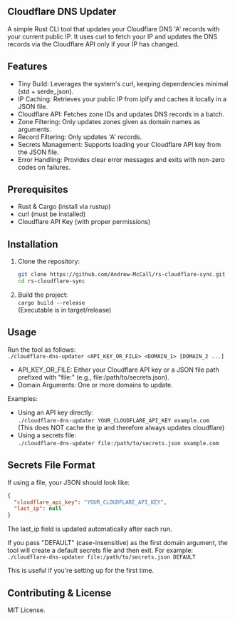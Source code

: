 Cloudflare DNS Updater
----------------------
A simple Rust CLI tool that updates your Cloudflare DNS 'A' records with your current public IP. It uses curl to fetch your IP and updates the DNS records via the Cloudflare API only if your IP has changed.

Features
--------
- Tiny Build: Leverages the system's curl, keeping dependencies minimal (std + serde_json).
- IP Caching: Retrieves your public IP from ipify and caches it locally in a JSON file.
- Cloudflare API: Fetches zone IDs and updates DNS records in a batch.
- Zone Filtering: Only updates zones given as domain names as arguments.
- Record Filtering: Only updates 'A' records.
- Secrets Management: Supports loading your Cloudflare API key from the JSON file.
- Error Handling: Provides clear error messages and exits with non-zero codes on failures.

Prerequisites
-------------
- Rust & Cargo (install via rustup)
- curl (must be installed)
- Cloudflare API Key (with proper permissions)

Installation
------------
1. Clone the repository:  
   ```bash
   git clone https://github.com/Andrew-McCall/rs-cloudflare-sync.git
   cd rs-cloudflare-sync
   ```  
3. Build the project:  
   `cargo build --release`  
   (Executable is in target/release)

Usage
-----
Run the tool as follows:  
   `./cloudflare-dns-updater <API_KEY_OR_FILE> <DOMAIN_1> [DOMAIN_2 ...]`  

- API_KEY_OR_FILE: Either your Cloudflare API key or a JSON file path prefixed with "file:" (e.g., file:/path/to/secrets.json).
- Domain Arguments: One or more domains to update.

Examples:
- Using an API key directly:  
   `./cloudflare-dns-updater YOUR_CLOUDFLARE_API_KEY example.com`  
  (This does NOT cache the ip and therefore always updates cloudflare)
- Using a secrets file:  
   `./cloudflare-dns-updater file:/path/to/secrets.json example.com`   

Secrets File Format
-------------------
If using a file, your JSON should look like:  
```json
{
  "cloudflare_api_key": "YOUR_CLOUDFLARE_API_KEY",
  "last_ip": null
}
```  
The last_ip field is updated automatically after each run.

If you pass "DEFAULT" (case-insensitive) as the first domain argument, the tool will create a default secrets file and then exit. For example:  
   `./cloudflare-dns-updater file:/path/to/secrets.json DEFAULT`  

This is useful if you're setting up for the first time.

Contributing & License
----------------------
MIT License.
